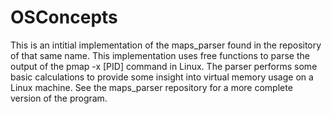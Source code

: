 # OSConcepts

This is an intitial implementation of the maps_parser found in the repository of that same name.
This implementation uses free functions to parse the output of the pmap -x [PID] command in Linux.
The parser performs some basic calculations to provide some insight into virtual memory usage on a Linux machine.
See the maps_parser repository for a more complete version of the program.
